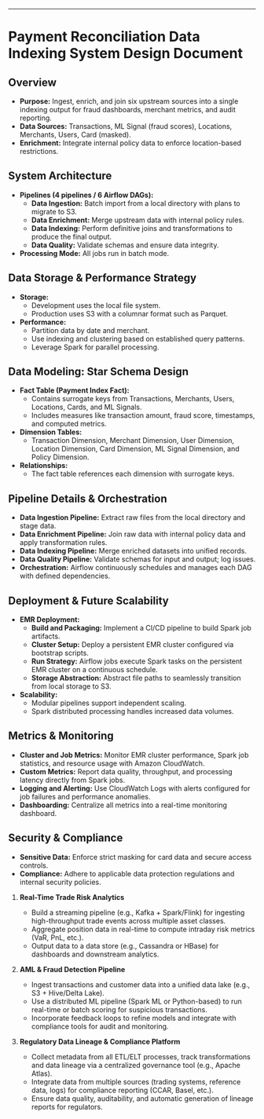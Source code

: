 
---

# Payment Reconciliation Data Indexing System Design Document

## Overview
- **Purpose:** Ingest, enrich, and join six upstream sources into a single indexing output for fraud dashboards, merchant metrics, and audit reporting.
- **Data Sources:** Transactions, ML Signal (fraud scores), Locations, Merchants, Users, Card (masked).
- **Enrichment:** Integrate internal policy data to enforce location-based restrictions.

## System Architecture
- **Pipelines (4 pipelines / 6 Airflow DAGs):**
  - **Data Ingestion:** Batch import from a local directory with plans to migrate to S3.
  - **Data Enrichment:** Merge upstream data with internal policy rules.
  - **Data Indexing:** Perform definitive joins and transformations to produce the final output.
  - **Data Quality:** Validate schemas and ensure data integrity.
- **Processing Mode:** All jobs run in batch mode.

## Data Storage & Performance Strategy
- **Storage:**  
  - Development uses the local file system.  
  - Production uses S3 with a columnar format such as Parquet.
- **Performance:**  
  - Partition data by date and merchant.  
  - Use indexing and clustering based on established query patterns.  
  - Leverage Spark for parallel processing.

## Data Modeling: Star Schema Design
- **Fact Table (Payment Index Fact):**  
  - Contains surrogate keys from Transactions, Merchants, Users, Locations, Cards, and ML Signals.  
  - Includes measures like transaction amount, fraud score, timestamps, and computed metrics.
- **Dimension Tables:**  
  - Transaction Dimension, Merchant Dimension, User Dimension, Location Dimension, Card Dimension, ML Signal Dimension, and Policy Dimension.
- **Relationships:**  
  - The fact table references each dimension with surrogate keys.

## Pipeline Details & Orchestration
- **Data Ingestion Pipeline:** Extract raw files from the local directory and stage data.
- **Data Enrichment Pipeline:** Join raw data with internal policy data and apply transformation rules.
- **Data Indexing Pipeline:** Merge enriched datasets into unified records.
- **Data Quality Pipeline:** Validate schemas for input and output; log issues.
- **Orchestration:** Airflow continuously schedules and manages each DAG with defined dependencies.

## Deployment & Future Scalability
- **EMR Deployment:**  
  - **Build and Packaging:** Implement a CI/CD pipeline to build Spark job artifacts.  
  - **Cluster Setup:** Deploy a persistent EMR cluster configured via bootstrap scripts.  
  - **Run Strategy:** Airflow jobs execute Spark tasks on the persistent EMR cluster on a continuous schedule.  
  - **Storage Abstraction:** Abstract file paths to seamlessly transition from local storage to S3.
- **Scalability:**  
  - Modular pipelines support independent scaling.  
  - Spark distributed processing handles increased data volumes.

## Metrics & Monitoring
- **Cluster and Job Metrics:** Monitor EMR cluster performance, Spark job statistics, and resource usage with Amazon CloudWatch.
- **Custom Metrics:** Report data quality, throughput, and processing latency directly from Spark jobs.
- **Logging and Alerting:** Use CloudWatch Logs with alerts configured for job failures and performance anomalies.
- **Dashboarding:** Centralize all metrics into a real-time monitoring dashboard.

## Security & Compliance
- **Sensitive Data:** Enforce strict masking for card data and secure access controls.
- **Compliance:** Adhere to applicable data protection regulations and internal security policies.




1. **Real-Time Trade Risk Analytics**  
   - Build a streaming pipeline (e.g., Kafka + Spark/Flink) for ingesting high-throughput trade events across multiple asset classes.  
   - Aggregate position data in real-time to compute intraday risk metrics (VaR, PnL, etc.).  
   - Output data to a data store (e.g., Cassandra or HBase) for dashboards and downstream analytics.

2. **AML & Fraud Detection Pipeline**  
   - Ingest transactions and customer data into a unified data lake (e.g., S3 + Hive/Delta Lake).  
   - Use a distributed ML pipeline (Spark ML or Python-based) to run real-time or batch scoring for suspicious transactions.  
   - Incorporate feedback loops to refine models and integrate with compliance tools for audit and monitoring.

3. **Regulatory Data Lineage & Compliance Platform**  
   - Collect metadata from all ETL/ELT processes, track transformations and data lineage via a centralized governance tool (e.g., Apache Atlas).  
   - Integrate data from multiple sources (trading systems, reference data, logs) for compliance reporting (CCAR, Basel, etc.).  
   - Ensure data quality, auditability, and automatic generation of lineage reports for regulators.